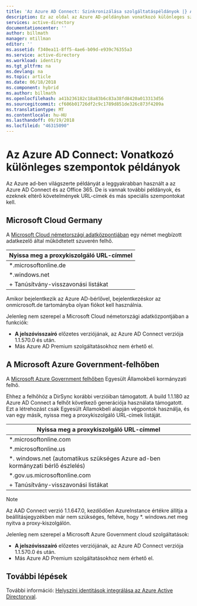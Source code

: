 ```yaml
---
title: 'Az Azure AD Connect: Szinkronizálása szolgáltatáspéldányok |} A Microsoft Docs'
description: Ez az oldal az Azure AD-példányban vonatkozó különleges szempontok dokumentumok.
services: active-directory
documentationcenter: ''
author: billmath
manager: mtillman
editor: ''
ms.assetid: f340ea11-8ff5-4ae6-b09d-e939c76355a3
ms.service: active-directory
ms.workload: identity
ms.tgt_pltfrm: na
ms.devlang: na
ms.topic: article
ms.date: 06/18/2018
ms.component: hybrid
ms.author: billmath
ms.openlocfilehash: a41b236182c18a83b6c83a38fd8420a013313d56
ms.sourcegitcommit: cf606b01726df2c9c1789d851de326c873f4209a
ms.translationtype: MT
ms.contentlocale: hu-HU
ms.lasthandoff: 09/19/2018
ms.locfileid: "46315090"
---
```

# <a name="azure-ad-connect-special-considerations-for-instances"></a>Az Azure AD Connect: Vonatkozó különleges szempontok példányok
Az Azure ad-ben világszerte példányát a leggyakrabban használt a az Azure AD Connect és az Office 365. De is vannak további példányok, és ezeknek eltérő követelmények URL-címek és más speciális szempontokat kell.

## <a name="microsoft-cloud-germany"></a>Microsoft Cloud Germany
A [Microsoft Cloud németországi adatközpontjában](http://www.microsoft.de/cloud-deutschland) egy német megbízott adatkezelő által működtetett szuverén felhő.

| Nyissa meg a proxykiszolgáló URL-címmel |
| --- |
| \*.microsoftonline.de |
| \*.windows.net |
| + Tanúsítvány-visszavonási listákat |

Amikor bejelentkezik az Azure AD-bérlővel, bejelentkezéskor az onmicrosoft.de tartományba olyan fiókot kell használnia.

Jelenleg nem szerepel a Microsoft Cloud németországi adatközpontjában a funkciók:

* **A jelszóvisszaíró** előzetes verziójának, az Azure AD Connect verziója 1.1.570.0 és után.
* Más Azure AD Premium szolgáltatásokhoz nem érhető el.

## <a name="microsoft-azure-government-cloud"></a>A Microsoft Azure Government-felhőben
A [Microsoft Azure Government felhőben](https://azure.microsoft.com/features/gov/) Egyesült Államokbeli kormányzati felhő.

Ehhez a felhőhöz a DirSync korábbi verzióiban támogatott. A build 1.1.180 az Azure AD Connect a felhőt következő generációja használata támogatott. Ezt a létrehozást csak Egyesült Államokbeli alapján végpontok használja, és van egy másik, nyissa meg a proxykiszolgáló URL-címek listáját.

| Nyissa meg a proxykiszolgáló URL-címmel |
| --- |
| \*.microsoftonline.com |
| \*.microsoftonline.us |
| \*. windows.net (automatikus szükséges Azure ad-ben kormányzati bérlő észlelés) |
| \*.gov.us.microsoftonline.com |
| + Tanúsítvány-visszavonási listákat |

> [!NOTE]
> Az AAD Connect verzió 1.1.647.0, kezdődően AzureInstance értékre állítja a beállításjegyzékben már nem szükséges, feltéve, hogy *. windows.net meg nyitva a proxy-kiszolgálón.

Jelenleg nem szerepel a Microsoft Azure Government cloud szolgáltatások:

* **A jelszóvisszaíró** előzetes verziójának, az Azure AD Connect verziója 1.1.570.0 és után.
* Más Azure AD Premium szolgáltatásokhoz nem érhető el.

## <a name="next-steps"></a>További lépések
További információ: [Helyszíni identitások integrálása az Azure Active Directoryval](whatis-hybrid-identity.md).
